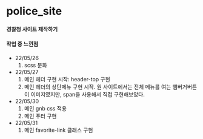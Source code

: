 # police_site
 <h4>경찰청 사이트 제작하기</h4>
 <h4>작업 중 느낀점</h4>
 <ul>
   <li>22/05/26
     <ol>
       <li>scss 분화</li>
     </ol>
   </li>
   <li>22/05/27
     <ol>
       <li>메인 헤더 구현 시작: header-top 구현</li>
       <li>메인 헤더의 상단메뉴 구현 시작. 원 사이트에서는 전체 메뉴를 여는 햄버거버튼이 이미지였지만, span을 사용해서 직접 구현해보았다.</li>
     </ol>
   </li>
   <li>22/05/30
     <ol>
       <li>메인 gnb css 적용</li>
       <li>메인 푸터 구현</li>
     </ol>
   </li>
   <li>22/05/31
     <ol>
       <li>메인 favorite-link 클래스 구현</li>
     </ol>
   </li>
 </ul>
